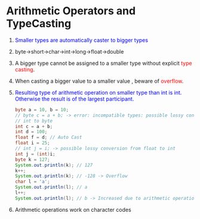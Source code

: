 # Arithmetic Operators and TypeCasting

1. <span style="color:blue">Smaller types are automatically caster to bigger types</span>
1. byte->short->char->int->long->float->double
1. A bigger type cannot be assigned to a smaller type without explicit <span style="color:red">type casting</span>.
1. When casting a bigger value to a smaller value , beware of <span style="color:red">overflow</span>.
1. <span style="color:blue">Resulting type of arithmetic operation on smaller type than int is int. Otherwise the result is of the largest participant.</span>


    ```java
    byte a = 10, b = 10;
    // byte c = a + b; -> error: incompatible types: possible lossy conversion from
    // int to byte
    int c = a + b;
    int d = 100;
    float f = d; // Auto Cast
    float i = 25;
    // int j = i; -> possible lossy conversion from float to int
    int j = (int)i;
    byte k = 127;
    System.out.println(k); // 127
    k++;
    System.out.println(k); // -128 -> Overflow
    char l = 'a';
    System.out.println(l); // a
    l++;
    System.out.println(l); // b -> Increased due to arithmetic operations
    ```
1. Arithmetic operations work on character codes